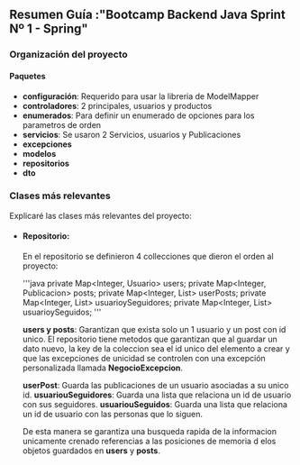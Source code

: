 ## Resumen Guía :"Bootcamp Backend Java Sprint Nº 1 - Spring"

### Organización del proyecto

#### Paquetes
<ul>
<li><b>configuración</b>: Requerido para usar la libreria de ModelMapper</li>
<li><b>controladores</b>: 2 principales, usuarios y productos</li>
<li><b>enumerados</b>: Para definir un enumerado de opciones para los parametros de orden</li>
<li><b>servicios</b>: Se usaron 2 Servicios, usuarios y Publicaciones</li>
<li><b>excepciones</b></li>
<li><b>modelos</b></li>
<li><b>repositorios</b></li>
<li><b>dto</b></li>
</ul>


### Clases más relevantes

Explicaré las clases más relevantes del proyecto:

- #### Repositorio:
  En el repositorio se definieron 4 collecciones que dieron el orden al proyecto:</p>
  '''java
  private Map<Integer, Usuario> users;
  private Map<Integer, Publicacion> posts;
  private Map<Integer, List<Publicacion>> userPosts;
  private Map<Integer, List<Usuario>> usuarioySeguidores;
  private Map<Integer, List<Usuario>> usuarioySeguidos;
  ''' 

  **users y posts**: Garantizan que exista solo un 1 usuario y un post con id unico. El repositorio tiene metodos que garantizan que al guardar un dato nuevo, la key de la coleccion sea el id unico del elemento a crear y que las excepciones de unicidad se controlen con una excepción personalizada llamada  **NegocioExcepcion**.

  **userPost**: Guarda las publicaciones de un usuario asociadas a su unico id.
  **usuariouSeguidores**: Guarda una lista que relaciona un id de usuario con sus seguidores.
  **usuariouSeguidos**: Guarda una lista que relaciona un id de usuario con las personas que lo siguen.

  De esta manera se garantiza una busqueda rapida de la informacion unicamente crenado referencias a las posiciones de memoria d elos objetos guardados en **users** y **posts**.
    
     




    

